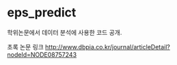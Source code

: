 # eps_predict
학위논문에서 데이터 분석에 사용한 코드 공개.

초록 논문 링크 http://www.dbpia.co.kr/journal/articleDetail?nodeId=NODE08757243
